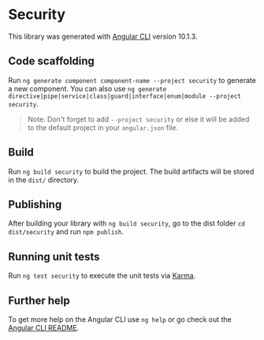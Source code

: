 # Security

This library was generated with [Angular CLI](https://github.com/angular/angular-cli) version 10.1.3.

## Code scaffolding

Run `ng generate component component-name --project security` to generate a new component. You can also use `ng generate directive|pipe|service|class|guard|interface|enum|module --project security`.
> Note: Don't forget to add `--project security` or else it will be added to the default project in your `angular.json` file. 

## Build

Run `ng build security` to build the project. The build artifacts will be stored in the `dist/` directory.

## Publishing

After building your library with `ng build security`, go to the dist folder `cd dist/security` and run `npm publish`.

## Running unit tests

Run `ng test security` to execute the unit tests via [Karma](https://karma-runner.github.io).

## Further help

To get more help on the Angular CLI use `ng help` or go check out the [Angular CLI README](https://github.com/angular/angular-cli/blob/master/README.md).
